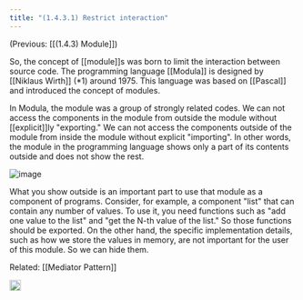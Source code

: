```yaml
---
title: "(1.4.3.1) Restrict interaction"
---
```


(Previous: [[(1.4.3) Module]])

So, the concept of [[module]]s was born to limit the interaction between source code. The programming language [[Modula]] is designed by [[Niklaus Wirth]] (*1) around 1975. This language was based on [[Pascal]] and introduced the concept of modules.

In Modula, the module was a group of strongly related codes. We can not access the components in the module from outside the module without [[explicit]]ly "exporting." We can not access the components outside of the module from inside the module without explicit "importing". In other words, the module in the programming language shows only a part of its contents outside and does not show the rest.

![image](https://gyazo.com/0ef3d02469c972a0bff7c792867cc3c0/thumb/1000)

What you show outside is an important part to use that module as a component of programs. Consider, for example, a component "list" that can contain any number of values. To use it, you need functions such as "add one value to the list" and "get the N-th value of the list." So those functions should be exported. On the other hand, the specific implementation details, such as how we store the values in memory, are not important for the user of this module. So we can hide them.

Related: [[Mediator Pattern]]

<img src='https://scrapbox.io/api/pages/nishio/en/icon' alt='en.icon' height="19.5"/>